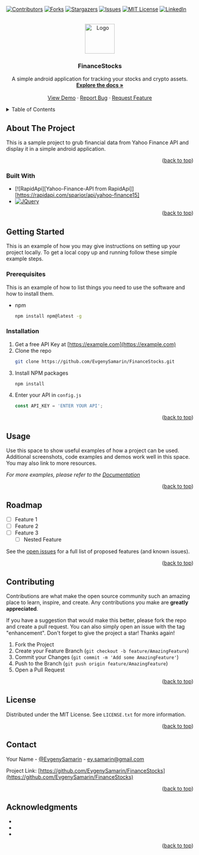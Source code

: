 <!-- 
This README template got from https://github.com/othneildrew/Best-README-Template/tree/master
Thx a lot Othneil Drew for this awesome template, shared with MIT License!
-->

<!-- PROJECT SHIELDS -->
<!--
*** I'm using markdown "reference style" links for readability.
*** Reference links are enclosed in brackets [ ] instead of parentheses ( ).
*** See the bottom of this document for the declaration of the reference variables
*** for contributors-url, forks-url, etc. This is an optional, concise syntax you may use.
*** https://www.markdownguide.org/basic-syntax/#reference-style-links
-->
[![Contributors][contributors-shield]][contributors-url]
[![Forks][forks-shield]][forks-url]
[![Stargazers][stars-shield]][stars-url]
[![Issues][issues-shield]][issues-url]
[![MIT License][license-shield]][license-url]
[![LinkedIn][linkedin-shield]][linkedin-url]

<!-- PROJECT LOGO -->
<br />
<div align="center">
  <a href="https://github.com/EvgenySamarin/FinanceStocks">
    <img src="https://img.icons8.com/3d-fluency/94/money-box.png" alt="Logo" width="80" height="80">
  </a>

<h3 align="center">FinanceStocks</h3>

  <p align="center">
    A simple android application for tracking your stocks and crypto assets.
    <br />
    <a href="https://github.com/EvgenySamarin/FinanceStocks"><strong>Explore the docs »</strong></a>
    <br />
    <br />
    <a href="https://github.com/EvgenySamarin/FinanceStocks">View Demo</a>
    ·
    <a href="https://github.com/EvgenySamarin/FinanceStocks/issues">Report Bug</a>
    ·
    <a href="https://github.com/EvgenySamarin/FinanceStocks/issues">Request Feature</a>
  </p>
</div>



<!-- TABLE OF CONTENTS -->
<details>
  <summary>Table of Contents</summary>
  <ol>
    <li>
      <a href="#about-the-project">About The Project</a>
      <ul>
        <li><a href="#built-with">Built With</a></li>
      </ul>
    </li>
    <li>
      <a href="#getting-started">Getting Started</a>
      <ul>
        <li><a href="#prerequisites">Prerequisites</a></li>
        <li><a href="#installation">Installation</a></li>
      </ul>
    </li>
    <li><a href="#usage">Usage</a></li>
    <li><a href="#roadmap">Roadmap</a></li>
    <li><a href="#contributing">Contributing</a></li>
    <li><a href="#license">License</a></li>
    <li><a href="#contact">Contact</a></li>
    <li><a href="#acknowledgments">Acknowledgments</a></li>
  </ol>
</details>



<!-- ABOUT THE PROJECT -->
## About The Project

This is a sample project to grub financial data from Yahoo Finance API and display it in a simple
android application.

<p align="right">(<a href="#readme-top">back to top</a>)</p>



### Built With

* [![RapidApi][Yahoo-Finance-API from RapidApi]][https://rapidapi.com/sparior/api/yahoo-finance15]
* [![JQuery][JQuery.com]][JQuery-url]

<p align="right">(<a href="#readme-top">back to top</a>)</p>



<!-- GETTING STARTED -->
## Getting Started

This is an example of how you may give instructions on setting up your project locally.
To get a local copy up and running follow these simple example steps.

### Prerequisites

This is an example of how to list things you need to use the software and how to install them.
* npm
  ```sh
  npm install npm@latest -g
  ```

### Installation

1. Get a free API Key at [https://example.com](https://example.com)
2. Clone the repo
   ```sh
   git clone https://github.com/EvgenySamarin/FinanceStocks.git
   ```
3. Install NPM packages
   ```sh
   npm install
   ```
4. Enter your API in `config.js`
   ```js
   const API_KEY = 'ENTER YOUR API';
   ```

<p align="right">(<a href="#readme-top">back to top</a>)</p>



<!-- USAGE EXAMPLES -->
## Usage

Use this space to show useful examples of how a project can be used. Additional screenshots, code examples and demos work well in this space. You may also link to more resources.

_For more examples, please refer to the [Documentation](https://example.com)_

<p align="right">(<a href="#readme-top">back to top</a>)</p>



<!-- ROADMAP -->
## Roadmap

- [ ] Feature 1
- [ ] Feature 2
- [ ] Feature 3
    - [ ] Nested Feature

See the [open issues](https://github.com/EvgenySamarin/FinanceStocks/issues) for a full list of
proposed features (and known issues).

<p align="right">(<a href="#readme-top">back to top</a>)</p>



<!-- CONTRIBUTING -->
## Contributing

Contributions are what make the open source community such an amazing place to learn, inspire, and create. Any contributions you make are **greatly appreciated**.

If you have a suggestion that would make this better, please fork the repo and create a pull request. You can also simply open an issue with the tag "enhancement".
Don't forget to give the project a star! Thanks again!

1. Fork the Project
2. Create your Feature Branch (`git checkout -b feature/AmazingFeature`)
3. Commit your Changes (`git commit -m 'Add some AmazingFeature'`)
4. Push to the Branch (`git push origin feature/AmazingFeature`)
5. Open a Pull Request

<p align="right">(<a href="#readme-top">back to top</a>)</p>



<!-- LICENSE -->
## License

Distributed under the MIT License. See `LICENSE.txt` for more information.

<p align="right">(<a href="#readme-top">back to top</a>)</p>



<!-- CONTACT -->
## Contact

Your Name - [@EvgenySamarin](https://twitter.com/EvgenySamarin) - ey.samarin@gmail.com

Project
Link: [https://github.com/EvgenySamarin/FinanceStocks](https://github.com/EvgenySamarin/FinanceStocks)

<p align="right">(<a href="#readme-top">back to top</a>)</p>



<!-- ACKNOWLEDGMENTS -->
## Acknowledgments

* []()
* []()
* []()

<p align="right">(<a href="#readme-top">back to top</a>)</p>



<!-- MARKDOWN LINKS & IMAGES -->
<!-- https://www.markdownguide.org/basic-syntax/#reference-style-links -->

[contributors-shield]: https://img.shields.io/github/contributors/EvgenySamarin/FinanceStocks.svg?style=for-the-badge

[contributors-url]: https://github.com/EvgenySamarin/FinanceStocks/graphs/contributors

[forks-shield]: https://img.shields.io/github/forks/EvgenySamarin/FinanceStocks.svg?style=for-the-badge

[forks-url]: https://github.com/EvgenySamarin/FinanceStocks/network/members

[stars-shield]: https://img.shields.io/github/stars/EvgenySamarin/FinanceStocks.svg?style=for-the-badge

[stars-url]: https://github.com/EvgenySamarin/FinanceStocks/stargazers

[issues-shield]: https://img.shields.io/github/issues/EvgenySamarin/FinanceStocks.svg?style=for-the-badge

[issues-url]: https://github.com/EvgenySamarin/FinanceStocks/issues

[license-shield]: https://img.shields.io/github/license/EvgenySamarin/FinanceStocks.svg?style=for-the-badge

[license-url]: https://github.com/EvgenySamarin/FinanceStocks/blob/master/LICENSE.txt

[linkedin-shield]: https://img.shields.io/badge/-LinkedIn-black.svg?style=for-the-badge&logo=linkedin&colorB=555

[linkedin-url]: https://linkedin.com/in/evgenysamarin

[product-screenshot]: images/screenshot.png

[Next.js]: https://img.shields.io/badge/next.js-000000?style=for-the-badge&logo=nextdotjs&logoColor=white

[Next-url]: https://nextjs.org/

[React.js]: https://img.shields.io/badge/React-20232A?style=for-the-badge&logo=react&logoColor=61DAFB

[React-url]: https://reactjs.org/

[Vue.js]: https://img.shields.io/badge/Vue.js-35495E?style=for-the-badge&logo=vuedotjs&logoColor=4FC08D

[Vue-url]: https://vuejs.org/

[Angular.io]: https://img.shields.io/badge/Angular-DD0031?style=for-the-badge&logo=angular&logoColor=white
[Angular-url]: https://angular.io/
[Svelte.dev]: https://img.shields.io/badge/Svelte-4A4A55?style=for-the-badge&logo=svelte&logoColor=FF3E00
[Svelte-url]: https://svelte.dev/
[Laravel.com]: https://img.shields.io/badge/Laravel-FF2D20?style=for-the-badge&logo=laravel&logoColor=white
[Laravel-url]: https://laravel.com
[Bootstrap.com]: https://img.shields.io/badge/Bootstrap-563D7C?style=for-the-badge&logo=bootstrap&logoColor=white
[Bootstrap-url]: https://getbootstrap.com
[JQuery.com]: https://img.shields.io/badge/jQuery-0769AD?style=for-the-badge&logo=jquery&logoColor=white
[JQuery-url]: https://jquery.com 